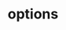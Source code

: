 ---
title: options
api:
  file: api_gateway_swagger.json
  operationId: options_api-v2-assets
hidden: false
---